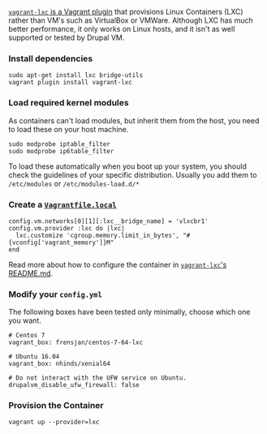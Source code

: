 [`vagrant-lxc` is a Vagrant plugin](https://github.com/fgrehm/vagrant-lxc) that provisions Linux Containers (LXC) rather than VM's such as VirtualBox or VMWare. Although LXC has much better performance, it only works on Linux hosts, and it isn't as well supported or tested by Drupal VM.

### Install dependencies

    sudo apt-get install lxc bridge-utils
    vagrant plugin install vagrant-lxc

### Load required kernel modules

As containers can't load modules, but inherit them from the host, you need to load these on your host machine.

    sudo modprobe iptable_filter
    sudo modprobe ip6table_filter

To load these automatically when you boot up your system, you should check the guidelines of your specific distribution. Usually you add them to `/etc/modules` or `/etc/modules-load.d/*`

### Create a [`Vagrantfile.local`](../extending/vagrantfile.md)

    config.vm.networks[0][1][:lxc__bridge_name] = 'vlxcbr1'
    config.vm.provider :lxc do |lxc|
      lxc.customize 'cgroup.memory.limit_in_bytes', "#{vconfig['vagrant_memory']}M"
    end

Read more about how to configure the container in [`vagrant-lxc`'s README.md](https://github.com/fgrehm/vagrant-lxc#readme).

### Modify your `config.yml`

The following boxes have been tested only minimally, choose which one you want.

    # Centos 7
    vagrant_box: frensjan/centos-7-64-lxc

    # Ubuntu 16.04
    vagrant_box: nhinds/xenial64

    # Do not interact with the UFW service on Ubuntu.
    drupalvm_disable_ufw_firewall: false

### Provision the Container

    vagrant up --provider=lxc
